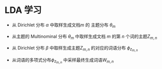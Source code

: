 # LDA 学习



* 从 Dirichlet 分布 $\alpha$ 中取样生成文档$m$ 的 主题分布 $\theta_{m}$

* 从主题的 Multinominal 分布 $\theta_{m}$ 中取样生成文档 $m$ 的第 $n$ 个词的主题$Z_{m,n}$ 

* 从 Dirichlet 分布 $\beta$ 中取样生成主题$Z_{m,n}$  的对应的词语分布 $\phi_{z_{m,n}}$

* 从词语的多项式分布$\phi_{z_{m,n}}$ 中采样最终生成词语$W_{m,n}$ 
